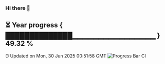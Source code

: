 ### Hi there 👋
⏳ Year progress { ██████████████▁▁▁▁▁▁▁▁▁▁▁▁▁▁▁▁ } 49.32 %
---
⏰ Updated on Mon, 30 Jun 2025 00:51:58 GMT
![Progress Bar CI](https://github.com/Moyi321/Moyi321/workflows/Progress%20Bar%20CI/badge.svg)
